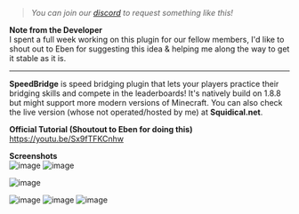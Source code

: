 > *You can join our [discord](https://discord.gg/yGkS3Dh) to request something like this!*

**Note from the Developer**  
I spent a full week working on this plugin for our fellow members, I'd like to shout out to Eben for suggesting this idea & helping me along the way to get it stable as it is.

---
**SpeedBridge** is speed bridging plugin that lets your players practice their bridging skills and compete in the leaderboards! It's natively build on 1.8.8 but might support more modern versions of Minecraft. You can also check the live version (whose not operated/hosted by me) at **Squidical.net**.

**Official Tutorial (Shoutout to Eben for doing this)**  
https://youtu.be/Sx9fTFKCnhw

**Screenshots**  
![image](https://user-images.githubusercontent.com/47629321/129748003-ca82f6cc-e49c-4120-a9c1-755cbc526a15.png)
![image](https://user-images.githubusercontent.com/47629321/129748263-3bca12f2-0d90-44f7-9360-8c48967f3148.png)

![image](https://user-images.githubusercontent.com/47629321/129747833-047ba1c7-96de-47df-87f9-64e5ae4c3597.png)

![image](https://user-images.githubusercontent.com/47629321/129747461-aafe9755-c1c9-441a-965c-168b1058fd1f.png)
![image](https://user-images.githubusercontent.com/47629321/129747540-c48c4156-186d-4838-acec-c754763e30da.png)
![image](https://user-images.githubusercontent.com/47629321/129747642-ede4c9eb-ff82-479f-b9a2-72102a5bd4b1.png)

